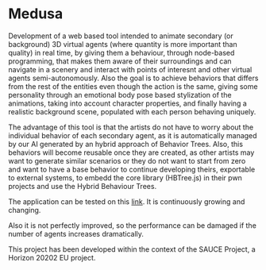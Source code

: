 # Medusa

Development of a web based tool intended to animate secondary (or background) 3D virtual agents (where quantity is more important than quality) in real time, by giving them a behaviour, through node-based programming, that makes them aware of their surroundings and can navigate in a scenery and interact with points of interesnt and other virtual agents semi-autonomously. Also the goal is to achieve behaviors that differs from the rest of the entities even though the action is the same, giving some personality through an emotional body pose based stylization of the animations, taking into account character properties, and finally having a realistic background scene, populated with each person behaving uniquely. 

The advantage of this tool is that the artists do not have to worry about the individual behavior of each secondary agent, as it is automatically managed by our AI generated by an hybrid approach of Behavior Trees. Also, this behaviors will become reusable once they are created, as other artists may want to generate similar scenarios or they do not want to start from zero and want to have a base behavior to continue developing theirs, exportable to external systems, to embedd the core library (HBTree.js) in their pwn projects and use the Hybrid Behaviour Trees. 

The application can be tested on this [link](https://webglstudio.org/users/dmoreno/projects/saucemedusa/). It is continuously growing and changing.

Also it is not perfectly improved, so the performance can be damaged if the number of agents increases dramatically. 

This project has been developed within the context of the SAUCE Project, a Horizon 20202 EU project.
